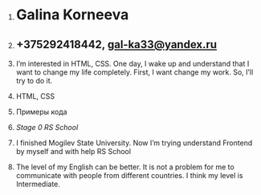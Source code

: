 1.	# Galina Korneeva
2.	## **+375292418442, gal-ka33@yandex.ru**

3.	I’m interested in HTML, CSS. One day, I wake up and understand that I want to change my life completely. First, I want change my work. So, I’ll try to do it.

4.	HTML, CSS 

5.	Примеры кода

6.	*Stage 0 RS School*

7.	I finished Mogilev State University. Now I’m trying understand Frontend by myself and with help RS School

8.	The level of my English can be better. It is not a problem for me to communicate with people from different countries. I think my level is Intermediate.
